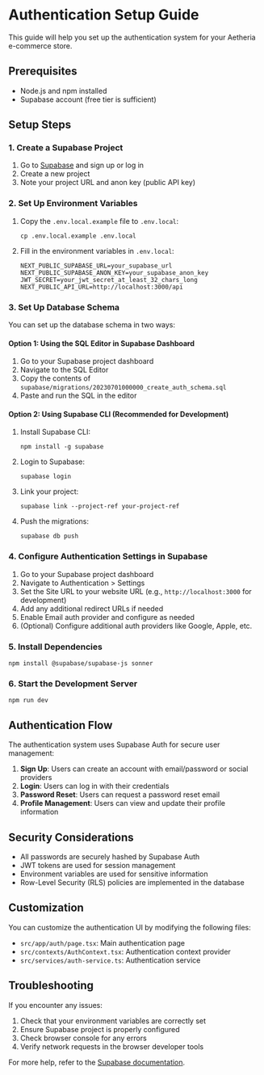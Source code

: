 # Authentication Setup Guide

This guide will help you set up the authentication system for your Aetheria e-commerce store.

## Prerequisites

- Node.js and npm installed
- Supabase account (free tier is sufficient)

## Setup Steps

### 1. Create a Supabase Project

1. Go to [Supabase](https://supabase.com/) and sign up or log in
2. Create a new project
3. Note your project URL and anon key (public API key)

### 2. Set Up Environment Variables

1. Copy the `.env.local.example` file to `.env.local`:
   ```
   cp .env.local.example .env.local
   ```

2. Fill in the environment variables in `.env.local`:
   ```
   NEXT_PUBLIC_SUPABASE_URL=your_supabase_url
   NEXT_PUBLIC_SUPABASE_ANON_KEY=your_supabase_anon_key
   JWT_SECRET=your_jwt_secret_at_least_32_chars_long
   NEXT_PUBLIC_API_URL=http://localhost:3000/api
   ```

### 3. Set Up Database Schema

You can set up the database schema in two ways:

#### Option 1: Using the SQL Editor in Supabase Dashboard

1. Go to your Supabase project dashboard
2. Navigate to the SQL Editor
3. Copy the contents of `supabase/migrations/20230701000000_create_auth_schema.sql`
4. Paste and run the SQL in the editor

#### Option 2: Using Supabase CLI (Recommended for Development)

1. Install Supabase CLI:
   ```
   npm install -g supabase
   ```

2. Login to Supabase:
   ```
   supabase login
   ```

3. Link your project:
   ```
   supabase link --project-ref your-project-ref
   ```

4. Push the migrations:
   ```
   supabase db push
   ```

### 4. Configure Authentication Settings in Supabase

1. Go to your Supabase project dashboard
2. Navigate to Authentication > Settings
3. Set the Site URL to your website URL (e.g., `http://localhost:3000` for development)
4. Add any additional redirect URLs if needed
5. Enable Email auth provider and configure as needed
6. (Optional) Configure additional auth providers like Google, Apple, etc.

### 5. Install Dependencies

```
npm install @supabase/supabase-js sonner
```

### 6. Start the Development Server

```
npm run dev
```

## Authentication Flow

The authentication system uses Supabase Auth for secure user management:

1. **Sign Up**: Users can create an account with email/password or social providers
2. **Login**: Users can log in with their credentials
3. **Password Reset**: Users can request a password reset email
4. **Profile Management**: Users can view and update their profile information

## Security Considerations

- All passwords are securely hashed by Supabase Auth
- JWT tokens are used for session management
- Environment variables are used for sensitive information
- Row-Level Security (RLS) policies are implemented in the database

## Customization

You can customize the authentication UI by modifying the following files:

- `src/app/auth/page.tsx`: Main authentication page
- `src/contexts/AuthContext.tsx`: Authentication context provider
- `src/services/auth-service.ts`: Authentication service

## Troubleshooting

If you encounter any issues:

1. Check that your environment variables are correctly set
2. Ensure Supabase project is properly configured
3. Check browser console for any errors
4. Verify network requests in the browser developer tools

For more help, refer to the [Supabase documentation](https://supabase.com/docs).
